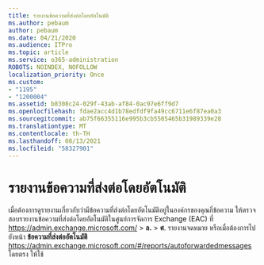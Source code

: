 ```yaml
---
title: รายงานข้อความที่ส่งต่อโดยอัตโนมัติ
ms.author: pebaum
author: pebaum
ms.date: 04/21/2020
ms.audience: ITPro
ms.topic: article
ms.service: o365-administration
ROBOTS: NOINDEX, NOFOLLOW
localization_priority: Once
ms.custom:
- "1195"
- "1200004"
ms.assetid: b8308c24-029f-43ab-af84-0ac97e6ff9d7
ms.openlocfilehash: fdae2acc4d1b78edfdf9fa49cc6711e6f87ea0a3
ms.sourcegitcommit: ab75f66355116e995b3cb5505465b31989339e28
ms.translationtype: MT
ms.contentlocale: th-TH
ms.lasthandoff: 08/13/2021
ms.locfileid: "58327901"
---
```

# <a name="auto-forwarded-messages-report"></a>รายงานข้อความที่ส่งต่อโดยอัตโนมัติ

เมื่อต้องการดูรายงานเกี่ยวกับว่ามีข้อความที่ส่งต่อโดยอัตโนมัติอยู่ในองค์กรของคุณกี่ข้อความ ให้ตรวจสอบรายงานข้อความที่ส่งต่อโดยอัตโนมัติในศูนย์การจัดการ [](https://docs.microsoft.com/exchange/monitoring/mail-flow-reports/mfr-auto-forwarded-messages-report)Exchange (EAC) ที่ <https://admin.exchange.microsoft.com/> \> **ล.** \> **ศ**. รายงานจดหมาย หรือเมื่อต้องการไปยังหน้า **ข้อความที่ส่งต่ออัตโนมัติ** <https://admin.exchange.microsoft.com/#/reports/autoforwardedmessages> โดยตรง ให้ใช้
  